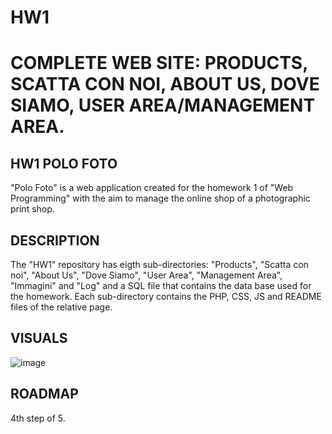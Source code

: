 # HW1
# COMPLETE WEB SITE: PRODUCTS, SCATTA CON NOI, ABOUT US, DOVE SIAMO, USER AREA/MANAGEMENT AREA.

## HW1 POLO FOTO
"Polo Foto" is a web application created for the homework 1 of "Web Programming" with the aim to manage the online shop of a photographic print shop.

## DESCRIPTION
The "HW1" repository has eigth sub-directories: "Products", "Scatta con noi", "About Us", "Dove Siamo", "User Area", "Management Area", "Immagini" and "Log" and a SQL file that contains the data base used for the homework. Each sub-directory contains the PHP, CSS, JS and README files of the relative page.

## VISUALS


![image](https://user-images.githubusercontent.com/79788825/119374996-91bdb500-bcba-11eb-9499-78332532cd1b.png)

 
## ROADMAP
4th step of 5.
